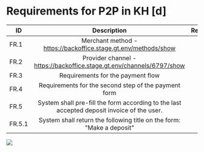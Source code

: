 #  Requirements for P2P in KH [d] 
| **ID** |                                      **Description**                                       | **Reference** |
|--------|:------------------------------------------------------------------------------------------:|---------------|
| FR.1   |               Merchant method - https://backoffice.stage.gt.env/methods/show               |               |
| FR.2   |           Provider channel - https://backoffice.stage.gt.env/channels/6797/show            |               |
| FR.3   |                             Requirements for the payment flow                              |               |
| FR.4   |                    Requirements for the second step of the payment form                    |               |
| FR.5   | System shall pre-fill the form according to the last accepted deposit invoice of the user. |               |
| FR.5.1 |           System shall return the following title on the form: "Make a deposit"            |               |

<div hidden>
@startuml ErrorDiagram
!pragma useVerticalIf on
start
:Create a Deposit;
if (http_code == 2XX?) then (no)
 :Move to Fail;
 stop
 elseif (Did we get redirect URL?) then (yes);
  :Go to the next step;
  stop
 else (no) 
:Move to Fail and send msg to sentry;
stop
@enduml
</div>

![](ErrorDiagram.svg)